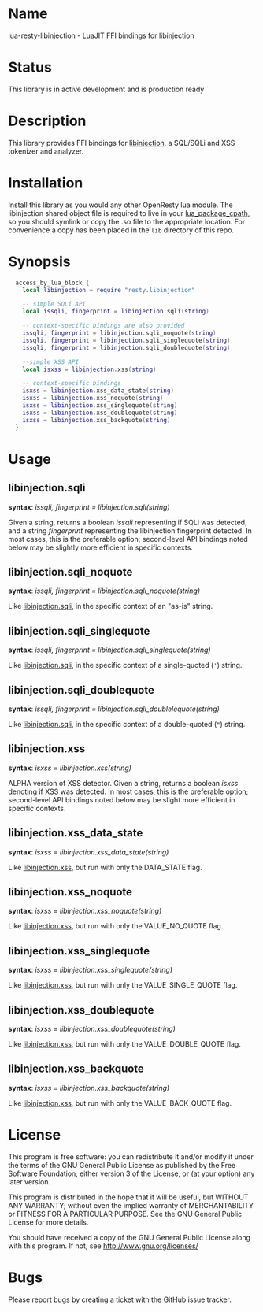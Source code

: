 Name
====

lua-resty-libinjection - LuaJIT FFI bindings for libinjection

Status
======

This library is in active development and is production ready

Description
===========

This library provides FFI bindings for [libinjection](https://github.com/client9/libinjection/), a SQL/SQLi and XSS tokenizer and analyzer.

Installation
============

Install this library as you would any other OpenResty lua module. The libinjection shared object file is required to live in your [lua_package_cpath](https://github.com/openresty/lua-nginx-module#lua_package_cpath), so you should symlink or copy the .so file to the appropriate location. For convenience a copy has been placed in the `lib` directory of this repo.

Synopsis
========

```lua
  access_by_lua_block {
    local libinjection = require "resty.libinjection"

    -- simple SQLi API
    local issqli, fingerprint = libinjection.sqli(string)

    -- context-specific bindings are also provided
    issqli, fingerprint = libinjection.sqli_noquote(string)
    issqli, fingerprint = libinjection.sqli_singlequote(string)
    issqli, fingerprint = libinjection.sqli_doublequote(string)

	--simple XSS API
	local isxss = libinjection.xss(string)

	-- context-specific bindings
	isxss = libinjection.xss_data_state(string)
	isxss = libinjection.xss_noquote(string)
	isxss = libinjection.xss_singlequote(string)
	isxss = libinjection.xss_doublequote(string)
	isxss = libinjection.xss_backquote(string)
  }
```

Usage
=====

libinjection.sqli
-----------------

**syntax**: *issqli, fingerprint = libinjection.sqli(string)*

Given a string, returns a boolean *issqli* representing if SQLi was detected, and a string *fingerprint* representing the libinjection fingerprint detected. In most cases, this is the preferable option; second-level API bindings noted below may be slightly more efficient in specific contexts.

libinjection.sqli_noquote
-------------------------

**syntax**: *issqli, fingerprint = libinjection.sqli_noquote(string)*

Like [libinjection.sqli](#libinjectionsqli), in the specific context of an "as-is" string.

libinjection.sqli_singlequote
-----------------------------

**syntax**: *issqli, fingerprint = libinjection.sqli_singlequote(string)*

Like [libinjection.sqli](#libinjectionsqli), in the specific context of a single-quoted (`'`) string.

libinjection.sqli_doublequote
-----------------------------

**syntax**: *issqli, fingerprint = libinjection.sqli_doublelequote(string)*

Like [libinjection.sqli](#libinjectionsqli), in the specific context of a double-quoted (`"`) string.

libinjection.xss
----------------

**syntax**: *isxss = libinjection.xss(string)*

ALPHA version of XSS detector. Given a string, returns a boolean *isxss* denoting if XSS was detected. In most cases, this is the preferable option; second-level API bindings noted below may be slight more efficient in specific contexts.

libinjection.xss_data_state
---------------------------

**syntax**: *isxss = libinjection.xss_data_state(string)*

Like [libinjection.xss](#libinjectionxss), but run with only the DATA_STATE flag.

libinjection.xss_noquote
------------------------

**syntax**: *isxss = libinjection.xss_noquote(string)*

Like [libinjection.xss](#libinjectionxss), but run with only the VALUE_NO_QUOTE flag.

libinjection.xss_singlequote
----------------------------

**syntax**: *isxss = libinjection.xss_singlequote(string)*

Like [libinjection.xss](#libinjectionxss), but run with only the VALUE_SINGLE_QUOTE flag.

libinjection.xss_doublequote
----------------------------

**syntax**: *isxss = libinjection.xss_doublequote(string)*

Like [libinjection.xss](#libinjectionxss), but run with only the VALUE_DOUBLE_QUOTE flag.

libinjection.xss_backquote
--------------------------

**syntax**: *isxss = libinjection.xss_backquote(string)*

Like [libinjection.xss](#libinjectionxss), but run with only the VALUE_BACK_QUOTE flag.

License
=======

This program is free software: you can redistribute it and/or modify it under the terms of the GNU General Public License as published by the Free Software Foundation, either version 3 of the License, or (at your option) any later version.

This program is distributed in the hope that it will be useful, but WITHOUT ANY WARRANTY; without even the implied warranty of MERCHANTABILITY or FITNESS FOR A PARTICULAR PURPOSE. See the GNU General Public License for more details.

You should have received a copy of the GNU General Public License along with this program. If not, see http://www.gnu.org/licenses/

Bugs
====

Please report bugs by creating a ticket with the GitHub issue tracker.
